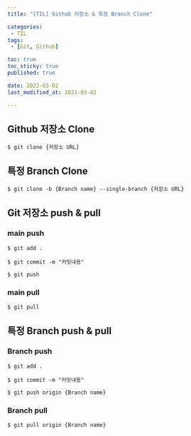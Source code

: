 ```yaml
---
title: "[TIL] Github 저장소 & 특정 Branch Clone"

categories:
 - TIL
tags:
 - [Git, Github]

toc: true
toc_sticky: true
published: true

date: 2022-03-02
last_modified_at: 2022-03-02 

---
```


## Github 저장소 Clone

```
$ git clone {저장소 URL}
```



## 특정 Branch Clone

```
$ git clone -b {Branch name} --single-branch {저장소 URL}
```



## Git 저장소 push & pull

### main push

```
$ git add .
```

```
$ git commit -m "커밋내용"
```

```
$ git push
```

### main pull

```
$ git pull
```



## 특정 Branch push & pull

### Branch push

```
$ git add .
```

```
$ git commit -m "커밋내용"
```

```
$ git push origin {Branch name}
```

### Branch pull

```
$ git pull origin {Branch name}
```

